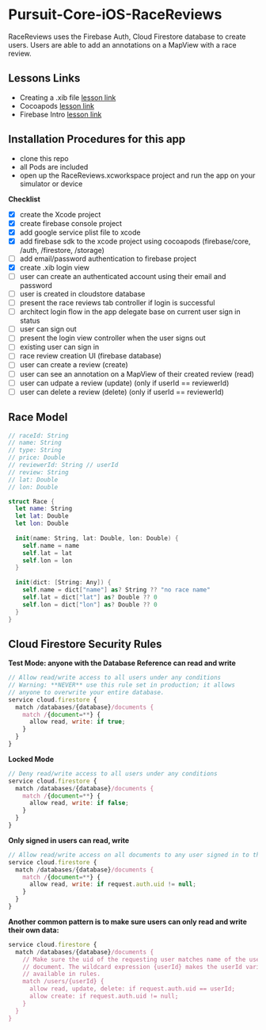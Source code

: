 # Pursuit-Core-iOS-RaceReviews
RaceReviews uses the Firebase Auth,  Cloud Firestore database to create users. Users are able to add an annotations on a MapView with a race review.

## Lessons Links

- Creating a .xib file [lesson link](https://github.com/joinpursuit/Pursuit-Core-iOS/tree/master/units/unit05/lesson-06-xibs) 
- Cocoapods [lesson link](https://github.com/joinpursuit/Pursuit-Core-iOS/tree/master/units/unit05/lesson-07-cocoapods) 
- Firebase Intro [lesson link](https://github.com/joinpursuit/Pursuit-Core-iOS/tree/master/units/unit05/lesson-08-intro-to-firebase-baas)  

## Installation Procedures for this app

- clone this repo 
- all Pods are included 
- open up the RaceReviews.xcworkspace project and run the app on your simulator or device

**Checklist**  
- [x] create the Xcode project
- [x] create firebase console project 
- [x] add google service plist file to xcode
- [x] add firebase sdk to the xcode project using cocoapods (firebase/core, /auth, /firestore, /storage)
- [ ] add email/password authentication to firebase project
- [x] create .xib login view
- [ ] user can create an authenticated account using their email and password
- [ ] user is created in cloudstore database
- [ ] present the race reviews tab controller if login is successful
- [ ] architect login flow in the app delegate base on current user sign in status
- [ ] user can sign out
- [ ] present the login view controller when the user signs out
- [ ] existing user can sign in 
- [ ] race review creation UI (firebase database)
- [ ] user can create a review (create)
- [ ] user can see an annotation on a MapView of their created review (read)
- [ ] user can udpate a review (update) (only if userId == reviewerId)
- [ ] user can delete a review (delete) (only if userId == reviewerId)

## Race Model 

```swift 
// raceId: String
// name: String
// type: String
// price: Double
// reviewerId: String // userId
// review: String
// lat: Double
// lon: Double

struct Race {
  let name: String
  let lat: Double
  let lon: Double
  
  init(name: String, lat: Double, lon: Double) {
    self.name = name
    self.lat = lat
    self.lon = lon
  }
  
  init(dict: [String: Any]) {
    self.name = dict["name"] as? String ?? "no race name"
    self.lat = dict["lat"] as? Double ?? 0
    self.lon = dict["lon"] as? Double ?? 0
  }
}
```

## Cloud Firestore Security Rules 

**Test Mode: anyone with the Database Reference can read and write**   
```javascript
// Allow read/write access to all users under any conditions
// Warning: **NEVER** use this rule set in production; it allows
// anyone to overwrite your entire database.
service cloud.firestore {
  match /databases/{database}/documents {
    match /{document=**} {
      allow read, write: if true;
    }
  }
}
```

**Locked Mode**  
```javascript 
// Deny read/write access to all users under any conditions
service cloud.firestore {
  match /databases/{database}/documents {
    match /{document=**} {
      allow read, write: if false;
    }
  }
}
```

**Only signed in users can read, write**   
```javascript 
// Allow read/write access on all documents to any user signed in to the application
service cloud.firestore {
  match /databases/{database}/documents {
    match /{document=**} {
      allow read, write: if request.auth.uid != null;
    }
  }
}
```

**Another common pattern is to make sure users can only read and write their own data:**   
```javascript 
service cloud.firestore {
  match /databases/{database}/documents {
    // Make sure the uid of the requesting user matches name of the user
    // document. The wildcard expression {userId} makes the userId variable
    // available in rules.
    match /users/{userId} {
      allow read, update, delete: if request.auth.uid == userId;
      allow create: if request.auth.uid != null;
    }
  }
}
